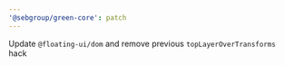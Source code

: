 ```yaml
---
'@sebgroup/green-core': patch
---
```


Update `@floating-ui/dom` and remove previous `topLayerOverTransforms` hack
